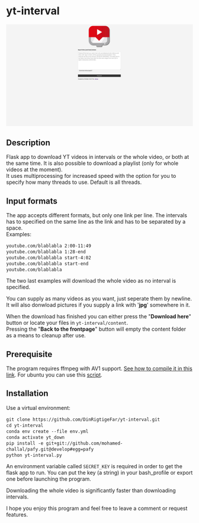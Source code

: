 # yt-interval
![landing_page](demo/landing_page.png)
## Description
Flask app to download YT videos in intervals or the whole video, or both at the same time.
It is also possible to download a playlist (only for whole videos at the moment).<br>
It uses multiprocessing for increased speed with the option for you to specify how many threads to use. Default is all threads.<br>

## Input formats
The app accepts different formats, but only one link per line. The intervals has to specified on the same line as the link and has to be separated by a space.<br>
Examples:
````
youtube.com/blablabla 2:00-11:49
youtube.com/blablabla 1:28-end
youtube.com/blablabla start-4:02
youtube.com/blablabla start-end
youtube.com/blablabla
````
The two last examples will download the whole video as no interval is specified.

You can supply as many videos as you want, just seperate them by newline.
It will also donwload pictures if you supply a link with '**jpg**' somewhere in it.

When the download has finished you can either press the "**Download here**" button or locate your files in `yt-interval/content`. <br>
Pressing the "**Back to the frontpage**" button will empty the content folder as a means to cleanup after use.

## Prerequisite
The program requires ffmpeg with AV1 support. [See how to compile it in this link](https://trac.ffmpeg.org/wiki/Encode/AV1).
For ubuntu you can use this [script](https://gist.github.com/sparrc/026ed9958502072dda749ba4e5879ee3).

## Installation
Use a virtual environment:
```
git clone https://github.com/DinRigtigeFar/yt-interval.git
cd yt-interval
conda env create --file env.yml
conda activate yt_down
pip install -e git+git://github.com/mohamed-challal/pafy.git@develop#egg=pafy
python yt-interval.py
```

An environment variable called `SECRET_KEY` is required in order to get the flask app to run. You can put the key (a string) in your bash_profile or export one before launching the program.

Downloading the whole video is significantly faster than downloading intervals.

I hope you enjoy this program and feel free to leave a comment or request features.
